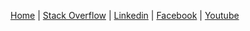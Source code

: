 [Home](https://bibinsyamnath.github.io) | [Stack Overflow](https://stackoverflow.com/users/4518696/bibinsyamnath) | [Linkedin](https://www.linkedin.com/in/bibinsyamnath/) | [Facebook](https://www.facebook.com/bibinsyamnath) | [Youtube](https://www.youtube.com/@bibinsyamnath)

<!--
**bibinsyamnath/bibinsyamnath** is a ✨ _special_ ✨ repository because its `README.md` (this file) appears on your GitHub profile.

Here are some ideas to get you started:

- 🔭 I’m currently working on ...
- 🌱 I’m currently learning ...
- 👯 I’m looking to collaborate on ...
- 🤔 I’m looking for help with ...
- 💬 Ask me about ...
- 📫 How to reach me: ...
- 😄 Pronouns: ...
- ⚡ Fun fact: ...
-->
